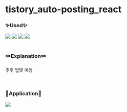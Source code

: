 # tistory_auto-posting_react

<h3>✨Used✨</h3>
<div>
<img src="https://img.shields.io/badge/Node.js-339933?style=for-the-badge&logo=Node.js&logoColor=white"/>
<img src="https://img.shields.io/badge/React-61DAFB?style=for-the-badge&logo=React&logoColor=white"/>
<img src="https://img.shields.io/badge/MongoDB-47A248?style=for-the-badge&logo=MongoDB&logoColor=white"/>
<img src="https://img.shields.io/badge/Naver-03C75A?style=for-the-badge&logo=Naver&logoColor=white"/>
</div>
<br/>
<h3>✏️Explanation✏️</h3>
<div>
  <p>추후 업뎃 예정</p>
</div>
<br/>
<h3>👀Application👀</h3>
<div>
  <a href="https://tistoryautoposting.herokuapp.com/">
    <img src="https://img.shields.io/badge/Heroku-430098?style=for-the-badge&logo=Heroku&logoColor=white"/>
  </a>
</div>
